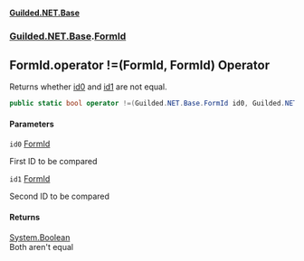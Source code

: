 #### [Guilded.NET.Base](index 'index')
### [Guilded.NET.Base](Guilded.NET.Base 'Guilded.NET.Base').[FormId](FormId 'Guilded.NET.Base.FormId')

## FormId.operator !=(FormId, FormId) Operator

Returns whether [id0](FormId.operator!(FormId,FormId)#Guilded.NET.Base.FormId.op_Inequality(Guilded.NET.Base.FormId,Guilded.NET.Base.FormId).id0 'Guilded.NET.Base.FormId.op_Inequality(Guilded.NET.Base.FormId, Guilded.NET.Base.FormId).id0') and [id1](FormId.operator!(FormId,FormId)#Guilded.NET.Base.FormId.op_Inequality(Guilded.NET.Base.FormId,Guilded.NET.Base.FormId).id1 'Guilded.NET.Base.FormId.op_Inequality(Guilded.NET.Base.FormId, Guilded.NET.Base.FormId).id1') are not equal.

```csharp
public static bool operator !=(Guilded.NET.Base.FormId id0, Guilded.NET.Base.FormId id1);
```
#### Parameters

<a name='Guilded.NET.Base.FormId.op_Inequality(Guilded.NET.Base.FormId,Guilded.NET.Base.FormId).id0'></a>

`id0` [FormId](FormId 'Guilded.NET.Base.FormId')

First ID to be compared

<a name='Guilded.NET.Base.FormId.op_Inequality(Guilded.NET.Base.FormId,Guilded.NET.Base.FormId).id1'></a>

`id1` [FormId](FormId 'Guilded.NET.Base.FormId')

Second ID to be compared

#### Returns
[System.Boolean](https://docs.microsoft.com/en-us/dotnet/api/System.Boolean 'System.Boolean')  
Both aren't equal